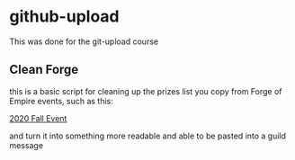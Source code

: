 # github-upload

This was done for the git-upload course

## Clean Forge

this is a basic script for cleaning up the prizes list you copy from Forge of Empire events, such as this:

[2020 Fall Event](https://forgeofempires.fandom.com/wiki/2020_Fall_Event)

and turn it into something more readable and able to be pasted into a guild message
